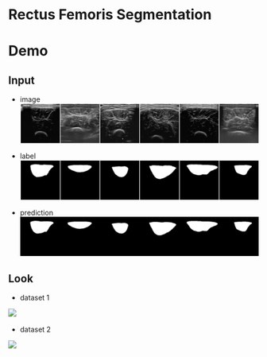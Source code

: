 # Rectus Femoris Segmentation

# Demo
## Input
+ image
![image](demo/image.png "image")

+ label
![label](demo/label.png "label")

+ prediction
![predition](demo/pred.png "predition")

## Look
+ dataset 1 <br>
<img src="demo/S1.gif?raw=true" width="300px">

+ dataset 2 <br>
<img src="demo/S15.gif?raw=true" width="300px">
